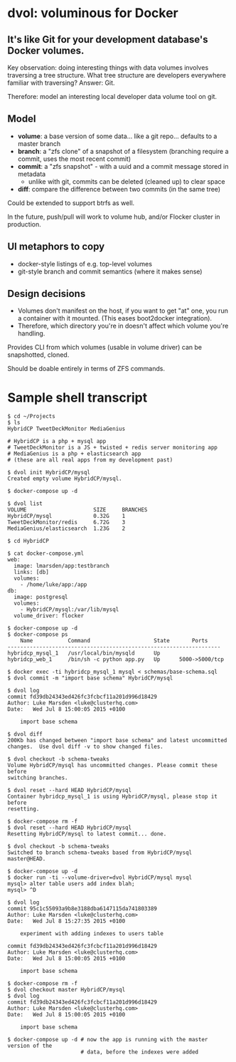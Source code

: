 # dvol: voluminous for Docker
## It's like Git for your development database's Docker volumes.

Key observation: doing interesting things with data volumes involves traversing
a tree structure. What tree structure are developers everywhere familiar with
traversing? Answer: Git.

Therefore: model an interesting local developer data volume tool on git.

## Model
 * **volume**: a base version of some data... like a git repo... defaults to a
   master branch
 * **branch**: a "zfs clone" of a snapshot of a filesystem (branching
   require a commit, uses the most recent commit)
 * **commit**: a "zfs snapshot" - with a uuid and a commit message stored in
   metadata
     - unlike with git, commits can be deleted (cleaned up) to clear space
 * **diff**: compare the difference between two commits (in the same tree)

Could be extended to support btrfs as well.

In the future, push/pull will work to volume hub, and/or Flocker cluster in
production.

## UI metaphors to copy
 * docker-style listings of e.g. top-level volumes
 * git-style branch and commit semantics (where it makes sense)

## Design decisions
 * Volumes don't manifest on the host, if you want to get "at" one, you run a
   container with it mounted. (This eases boot2docker integration).
 * Therefore, which directory you're in doesn't affect which volume you're
   handling.

Provides CLI from which volumes (usable in volume driver) can be snapshotted,
cloned.

Should be doable entirely in terms of ZFS commands.

# Sample shell transcript

```
$ cd ~/Projects
$ ls
HybridCP TweetDeckMonitor MediaGenius

# HybridCP is a php + mysql app
# TweetDeckMonitor is a JS + twisted + redis server monitoring app
# MediaGenius is a php + elasticsearch app
# (these are all real apps from my development past)

$ dvol init HybridCP/mysql
Created empty volume HybridCP/mysql.

$ docker-compose up -d

$ dvol list
VOLUME                     SIZE     BRANCHES
HybridCP/mysql             0.32G    1
TweetDeckMonitor/redis     6.72G    3
MediaGenius/elasticsearch  1.23G    2

$ cd HybridCP

$ cat docker-compose.yml
web:
  image: lmarsden/app:testbranch
  links: [db]
  volumes:
    - /home/luke/app:/app
db:
  image: postgresql
  volumes:
    - HybridCP/mysql:/var/lib/mysql
  volume_driver: flocker

$ docker-compose up -d
$ docker-compose ps
    Name           Command                    State       Ports
-------------------------------------------------------------------
hybridcp_mysql_1   /usr/local/bin/mysqld      Up
hybridcp_web_1     /bin/sh -c python app.py   Up      5000->5000/tcp

$ docker exec -ti hybridcp_mysql_1 mysql < schemas/base-schema.sql
$ dvol commit -m "import base schema" HybridCP/mysql

$ dvol log
commit fd39db24343ed426fc3fcbcf11a201d996d18429
Author: Luke Marsden <luke@clusterhq.com>
Date:   Wed Jul 8 15:00:05 2015 +0100

    import base schema

$ dvol diff
200Kb has changed between "import base schema" and latest uncommitted
changes.  Use dvol diff -v to show changed files.

$ dvol checkout -b schema-tweaks
Volume HybridCP/mysql has uncommitted changes. Please commit these before
switching branches.

$ dvol reset --hard HEAD HybridCP/mysql
Container hybridcp_mysql_1 is using HybridCP/mysql, please stop it before
resetting.

$ docker-compose rm -f
$ dvol reset --hard HEAD HybridCP/mysql
Resetting HybridCP/mysql to latest commit... done.

$ dvol checkout -b schema-tweaks
Switched to branch schema-tweaks based from HybridCP/mysql master@HEAD.

$ docker-compose up -d
$ docker run -ti --volume-driver=dvol HybridCP/mysql mysql
mysql> alter table users add index blah;
mysql> ^D

$ dvol log
commit 95c1c55093a9b8e3188dba6147115da741803389
Author: Luke Marsden <luke@clusterhq.com>
Date:   Wed Jul 8 15:27:35 2015 +0100

    experiment with adding indexes to users table

commit fd39db24343ed426fc3fcbcf11a201d996d18429
Author: Luke Marsden <luke@clusterhq.com>
Date:   Wed Jul 8 15:00:05 2015 +0100

    import base schema

$ docker-compose rm -f
$ dvol checkout master HybridCP/mysql
$ dvol log
commit fd39db24343ed426fc3fcbcf11a201d996d18429
Author: Luke Marsden <luke@clusterhq.com>
Date:   Wed Jul 8 15:00:05 2015 +0100

    import base schema

$ docker-compose up -d # now the app is running with the master version of the
                       # data, before the indexes were added
```
